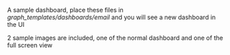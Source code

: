 A sample dashboard, place these files in _graph_templates/dashboards/email_ and
you will see a new dashboard in the UI

2 sample images are included, one of the normal dashboard and one of the full
screen view
